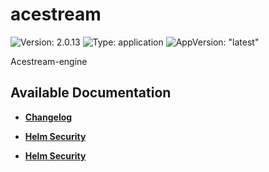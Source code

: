 # acestream

![Version: 2.0.13](https://img.shields.io/badge/Version-2.0.13-informational?style=flat-square) ![Type: application](https://img.shields.io/badge/Type-application-informational?style=flat-square) ![AppVersion: "latest"](https://img.shields.io/badge/AppVersion-"latest"-informational?style=flat-square)

Acestream-engine

## Available Documentation

- [**Changelog**](CHANGELOG)

- [**Helm Security**](container-security)

- [**Helm Security**](helm-security)

